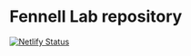 # Fennell Lab repository

[![Netlify Status](https://api.netlify.com/api/v1/badges/e57874ad-550c-4052-a6be-0569669d9efa/deploy-status)](https://app.netlify.com/sites/fennell-lab/deploys)
